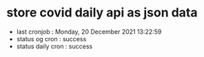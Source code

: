 # store covid daily api as json data

- last cronjob : Monday, 20 December 2021 13:22:59
- status og cron : success
- status daily cron : success
      
      